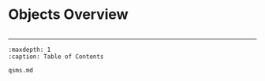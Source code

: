 # Objects Overview
```{include} ./concepts_overview.md
```
------------------------------------------
```{toctree}
:maxdepth: 1
:caption: Table of Contents

qsms.md
```
